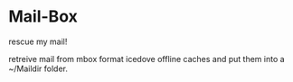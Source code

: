 Mail-Box
========

rescue my mail!

retreive mail from mbox format icedove offline caches and put them into a ~/Maildir folder.